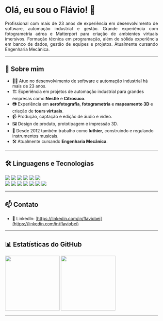 <h1 align="left">Olá, eu sou o Flávio! 👋</h1>

<p align="justify">
Profissional com mais de 23 anos de experiência em desenvolvimento de software, automação industrial e gestão. Grande experiência com fotogrametria aérea e Matterport para criação de ambientes virtuais imersivos. Formação técnica em programação, além de sólida experiência em banco de dados, gestão de equipes e projetos. Atualmente cursando Engenharia Mecânica.
</p>

---

## 🚀 Sobre mim

- 👨‍💻 Atuo no desenvolvimento de software e automação industrial há mais de 23 anos.
- 🏗️ Experiência em projetos de automação industrial para grandes empresas como **Nestlé** e **Citrosuco**.
- 📷 Experiência em **aerofotografia**, **fotogrametria** e **mapeamento 3D** e criação de **tours virtuais**.
- 📹 Produção, captação e edição de áudio e vídeo.
- 🖼️ Design de produto, prototipagem e impressão 3D.
- 🎸 Desde 2012 também trabalho como **luthier**, construindo e regulando instrumentos musicais.
- 🛠️ Atualmente cursando **Engenharia Mecânica**.

---

## 🛠️ Linguagens e Tecnologias

<p align="left">
  <img src="https://img.shields.io/badge/Javascript-F7DF1E?style=for-the-badge&logo=javascript&logoColor=black" />
  <img src="https://img.shields.io/badge/Typescript-3178C6?style=for-the-badge&logo=typescript&logoColor=white" />
  <img src="https://img.shields.io/badge/Node.js-339933?style=for-the-badge&logo=nodedotjs&logoColor=white" />
  <img src="https://img.shields.io/badge/React-20232A?style=for-the-badge&logo=react&logoColor=61DAFB" />
  <img src="https://img.shields.io/badge/React_Native-20232A?style=for-the-badge&logo=react&logoColor=61DAFB" />
  <img src="https://img.shields.io/badge/Tailwind_CSS-06B6D4?style=for-the-badge&logo=tailwindcss&logoColor=white" /><br>
  <img src="https://img.shields.io/badge/PHP-777BB4?style=for-the-badge&logo=php&logoColor=white" />
  <img src="https://img.shields.io/badge/Python-3776AB?style=for-the-badge&logo=python&logoColor=white" />
  <img src="https://img.shields.io/badge/HTML5-E34F26?style=for-the-badge&logo=html5&logoColor=white" />
  <img src="https://img.shields.io/badge/CSS3-1572B6?style=for-the-badge&logo=css3&logoColor=white" />
  <img src="https://img.shields.io/badge/PostgreSQL-4169E1?style=for-the-badge&logo=postgresql&logoColor=white" />
  <img src="https://img.shields.io/badge/MySQL-4479A1?style=for-the-badge&logo=mysql&logoColor=white" />
  <img src="https://img.shields.io/badge/SQL_Server-CC2927?style=for-the-badge&logo=microsoftsqlserver&logoColor=white" />
</p>

---

## 📫 Contato

- 💼 LinkedIn: [https://linkedin.com/in/flaviobei](https://linkedin.com/in/flaviobei)

---

## 📊 Estatísticas do GitHub

<p align="left">
  <img height="180em" src="https://github-readme-stats.vercel.app/api?username=flaviobei&show_icons=true&theme=dracula&include_all_commits=true&count_private=true"/>
  <img height="180em" src="https://github-readme-stats.vercel.app/api/top-langs/?username=flaviobei&layout=compact&langs_count=7&theme=dracula"/>
</p>

---
